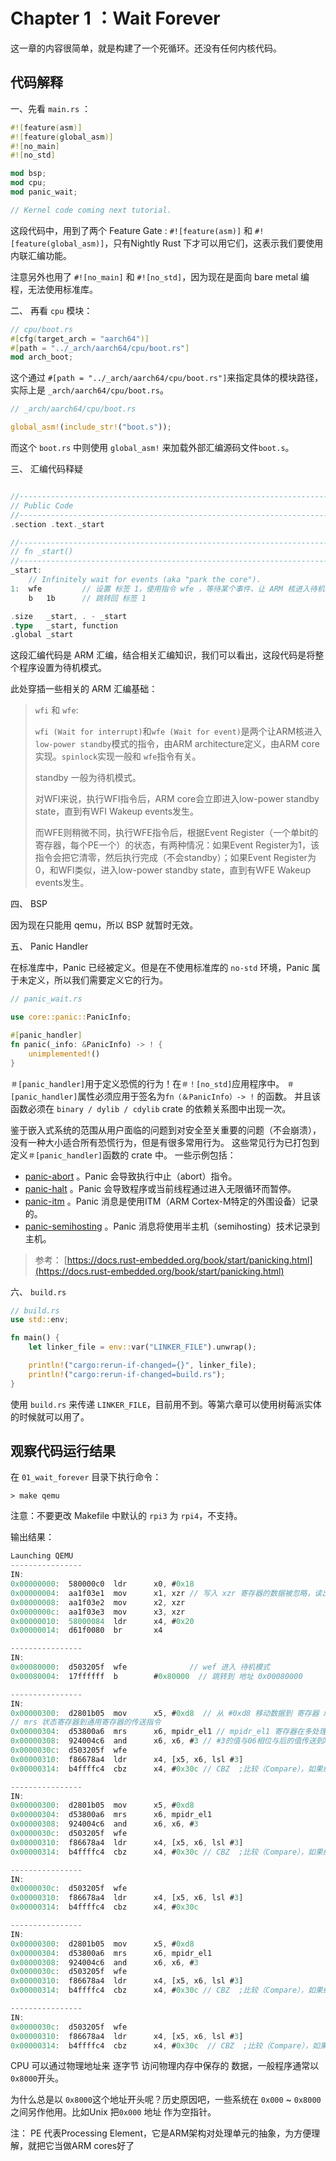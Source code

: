 # Chapter 1 ：Wait Forever

这一章的内容很简单，就是构建了一个死循环。还没有任何内核代码。

## 代码解释

一、先看 `main.rs` ：

```rust
#![feature(asm)]
#![feature(global_asm)]
#![no_main]
#![no_std]

mod bsp;
mod cpu;
mod panic_wait;

// Kernel code coming next tutorial.
```

这段代码中，用到了两个 Feature Gate : `#![feature(asm)]` 和 `#![feature(global_asm)]`，只有Nightly Rust 下才可以用它们，这表示我们要使用内联汇编功能。

注意另外也用了 `#![no_main]` 和 `#![no_std]`，因为现在是面向 bare metal 编程，无法使用标准库。


二、 再看 `cpu` 模块：

```rust
// cpu/boot.rs 
#[cfg(target_arch = "aarch64")]
#[path = "../_arch/aarch64/cpu/boot.rs"]
mod arch_boot;
```

这个通过 `#[path = "../_arch/aarch64/cpu/boot.rs"]`来指定具体的模块路径，实际上是 `_arch/aarch64/cpu/boot.rs`。

```rust
// _arch/aarch64/cpu/boot.rs

global_asm!(include_str!("boot.s"));
```

而这个 `boot.rs` 中则使用 `global_asm!` 来加载外部汇编源码文件`boot.s`。

三、 汇编代码释疑

```rust

//--------------------------------------------------------------------------------------------------
// Public Code
//--------------------------------------------------------------------------------------------------
.section .text._start

//------------------------------------------------------------------------------
// fn _start()
//------------------------------------------------------------------------------
_start:
	// Infinitely wait for events (aka "park the core").
1:	wfe         // 设置 标签 1，使用指令 wfe ，等待某个事件，让 ARM 核进入待机模式
	b	1b      // 跳转回 标签 1

.size	_start, . - _start 
.type	_start, function
.global	_start  
```

这段汇编代码是 ARM 汇编，结合相关汇编知识，我们可以看出，这段代码是将整个程序设置为待机模式。

此处穿插一些相关的 ARM 汇编基础：

> `wfi` 和 `wfe`:
> 
> `wfi (Wait for interrupt)`和`wfe (Wait for event)`是两个让ARM核进入`low-power standby`模式的指令，由ARM architecture定义，由ARM core实现。`spinlock`实现一般和 `wfe`指令有关。
>
> standby 一般为待机模式。
>
> 对WFI来说，执行WFI指令后，ARM core会立即进入low-power standby state，直到有WFI Wakeup events发生。
>
> 而WFE则稍微不同，执行WFE指令后，根据Event Register（一个单bit的寄存器，每个PE一个）的状态，有两种情况：如果Event Register为1，该指令会把它清零，然后执行完成（不会standby）；如果Event Register为0，和WFI类似，进入low-power standby state，直到有WFE Wakeup events发生。


四、 BSP

因为现在只能用 qemu，所以 BSP 就暂时无效。

五、 Panic Handler 

在标准库中，Panic 已经被定义。但是在不使用标准库的 `no-std` 环境，Panic 属于未定义，所以我们需要定义它的行为。

```rust
// panic_wait.rs

use core::panic::PanicInfo;

#[panic_handler]
fn panic(_info: &PanicInfo) -> ! {
    unimplemented!()
}
```

`＃[panic_handler]`用于定义恐慌的行为！在`＃！[no_std]`应用程序中。 `＃[panic_handler]`属性必须应用于签名为`fn（＆PanicInfo）-> !` 的函数。 并且该函数必须在 `binary / dylib / cdylib` crate 的依赖关系图中出现一次。 

鉴于嵌入式系统的范围从用户面临的问题到对安全至关重要的问题（不会崩溃），没有一种大小适合所有恐慌行为，但是有很多常用行为。 这些常见行为已打包到定义`＃[panic_handler]`函数的 crate 中。 一些示例包括：

- [panic-abort](https://crates.io/crates/panic-abort) 。Panic 会导致执行中止（abort）指令。
- [panic-halt](https://crates.io/crates/panic-halt) 。Panic 会导致程序或当前线程通过进入无限循环而暂停。
- [panic-itm](https://crates.io/crates/panic-itm) 。Panic 消息是使用ITM（ARM Cortex-M特定的外围设备）记录的。
- [panic-semihosting](https://crates.io/crates/panic-semihosting) 。Panic 消息将使用半主机（semihosting）技术记录到主机。

> 参考： [https://docs.rust-embedded.org/book/start/panicking.html](https://docs.rust-embedded.org/book/start/panicking.html)

六、 `build.rs`

```rust
// build.rs
use std::env;

fn main() {
    let linker_file = env::var("LINKER_FILE").unwrap();

    println!("cargo:rerun-if-changed={}", linker_file);
    println!("cargo:rerun-if-changed=build.rs");
}
```

使用 `build.rs` 来传递 `LINKER_FILE`，目前用不到。等第六章可以使用树莓派实体的时候就可以用了。

## 观察代码运行结果

在 `01_wait_forever` 目录下执行命令：

```
> make qemu
```

注意：不要更改 Makefile 中默认的 `rpi3` 为 `rpi4`，不支持。

输出结果：

```rust
Launching QEMU
----------------
IN: 
0x00000000:  580000c0  ldr      x0, #0x18  
0x00000004:  aa1f03e1  mov      x1, xzr // 写入 xzr 寄存器的数据被忽略，读出的数据全为0，此处为初始化寄存器 x1,x2,x3
0x00000008:  aa1f03e2  mov      x2, xzr
0x0000000c:  aa1f03e3  mov      x3, xzr
0x00000010:  58000084  ldr      x4, #0x20
0x00000014:  d61f0080  br       x4

----------------
IN: 
0x00080000:  d503205f  wfe              // wef 进入 待机模式
0x00080004:  17ffffff  b        #0x80000  // 跳转到 地址 0x00080000

----------------
IN: 
0x00000300:  d2801b05  mov      x5, #0xd8  // 从 #0xd8 移动数据到 寄存器 x5，额外工作
// mrs 状态寄存器到通用寄存器的传送指令
0x00000304:  d53800a6  mrs      x6, mpidr_el1 // mpidr_el1 寄存器在多处理器系统中，为调度提供一个额外的PE（process element）识别机制
0x00000308:  924004c6  and      x6, x6, #3 // #3的值与06相位与后的值传送到X6
0x0000030c:  d503205f  wfe      
0x00000310:  f86678a4  ldr      x4, [x5, x6, lsl #3]
0x00000314:  b4ffffc4  cbz      x4, #0x30c // CBZ  ;比较（Compare），如果结果为零（Zero）就转移（只能跳到后面的指令），此处跳转到 地址 0x0000030c

----------------
IN: 
0x00000300:  d2801b05  mov      x5, #0xd8
0x00000304:  d53800a6  mrs      x6, mpidr_el1
0x00000308:  924004c6  and      x6, x6, #3
0x0000030c:  d503205f  wfe      
0x00000310:  f86678a4  ldr      x4, [x5, x6, lsl #3]
0x00000314:  b4ffffc4  cbz      x4, #0x30c // CBZ  ;比较（Compare），如果结果为零（Zero）就转移（只能跳到后面的指令），此处跳转到 地址 0x0000030c

----------------
IN: 
0x0000030c:  d503205f  wfe      
0x00000310:  f86678a4  ldr      x4, [x5, x6, lsl #3]
0x00000314:  b4ffffc4  cbz      x4, #0x30c

----------------
IN: 
0x00000300:  d2801b05  mov      x5, #0xd8
0x00000304:  d53800a6  mrs      x6, mpidr_el1
0x00000308:  924004c6  and      x6, x6, #3
0x0000030c:  d503205f  wfe      
0x00000310:  f86678a4  ldr      x4, [x5, x6, lsl #3]
0x00000314:  b4ffffc4  cbz      x4, #0x30c // CBZ  ;比较（Compare），如果结果为零（Zero）就转移（只能跳到后面的指令），此处跳转到 地址 0x0000030c

----------------
IN: 
0x0000030c:  d503205f  wfe      
0x00000310:  f86678a4  ldr      x4, [x5, x6, lsl #3]
0x00000314:  b4ffffc4  cbz      x4, #0x30c  // CBZ  ;比较（Compare），如果结果为零（Zero）就转移（只能跳到后面的指令），此处跳转到 地址 0x0000030c
```

CPU 可以通过物理地址来 逐字节 访问物理内存中保存的 数据，一般程序通常以 `0x8000`开头。

为什么总是以 `0x8000`这个地址开头呢？历史原因吧，一些系统在 `0x000` ~ `0x8000` 之间另作他用。比如Unix 把`0x000` 地址 作为空指针。

注： PE 代表Processing Element，它是ARM架构对处理单元的抽象，为方便理解，就把它当做ARM cores好了